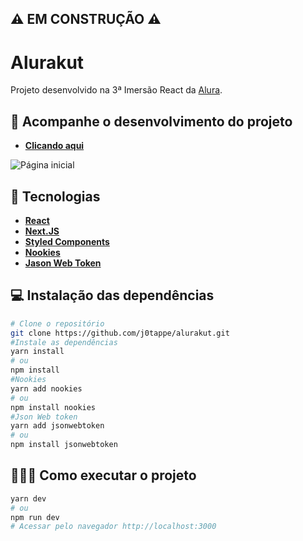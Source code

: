 ## ⚠️ EM CONSTRUÇÃO ⚠️

# Alurakut 

Projeto desenvolvido na 3ª Imersão React da [Alura](https://www.alura.com.br/).

## 🧩 Acompanhe o desenvolvimento do projeto

- **[Clicando aqui](https://alurakut-j0tappe.vercel.app/)**

![Página inicial](https://user-images.githubusercontent.com/31297561/125619168-a7cce377-b844-4282-89b8-d9787538c40d.png)

## 🚀 Tecnologias
 - **[React](https://reactjs.org)**
 - **[Next.JS](https://nextjs.org/)**
 - **[Styled Components](https://styled-components.com/)**
 - **[Nookies](https://www.npmjs.com/package/nookies)**
 - **[Jason Web Token](https://www.npmjs.com/package/jsonwebtoken)**


## 💻 Instalação das dependências
```bash
# Clone o repositório
git clone https://github.com/j0tappe/alurakut.git
#Instale as dependências
yarn install
# ou
npm install
#Nookies
yarn add nookies
# ou
npm install nookies
#Json Web token
yarn add jsonwebtoken
# ou
npm install jsonwebtoken
```

## 👨🏻‍💻 Como executar o projeto

```bash
yarn dev
# ou
npm run dev
# Acessar pelo navegador http://localhost:3000
```
